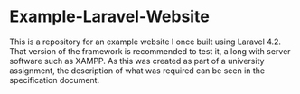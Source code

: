 # Example-Laravel-Website
This is a repository for an example website I once built using Laravel 4.2. That version of the framework is recommended to test it, a long with server software such as XAMPP.
As this was created as part of a university assignment, the description of what was required can be seen in the specification document.
